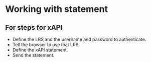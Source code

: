 Working with statement
====

## For steps for xAPI

- Define the LRS and the username and password to authenticate.
- Tell the browser to use that LRS.
- Define the xAPI statement.
- Send the statement.

